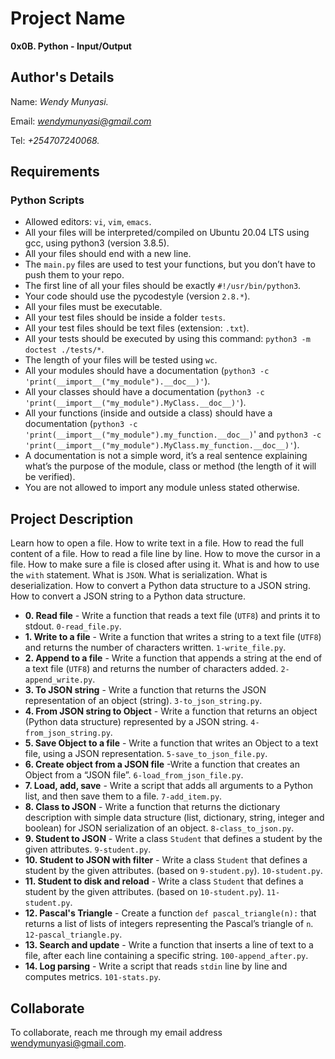 # Project Name
**0x0B. Python - Input/Output**

## Author's Details
Name: *Wendy Munyasi.*

Email: *wendymunyasi@gmail.com*

Tel: *+254707240068.*

##  Requirements

### Python Scripts
*   Allowed editors: `vi`, `vim`, `emacs`.
*   All your files will be interpreted/compiled on Ubuntu 20.04 LTS using gcc, using python3 (version 3.8.5).
*   All your files should end with a new line.
*   The `main.py` files are used to test your functions, but you don’t have to push them to your repo.
*   The first line of all your files should be exactly `#!/usr/bin/python3`.
*   Your code should use the pycodestyle (version `2.8.*`).
*   All your files must be executable.
*   All your test files should be inside a folder `tests`.
*   All your test files should be text files (extension: `.txt`).
*   All your tests should be executed by using this command: `python3 -m doctest ./tests/*`.
*   The length of your files will be tested using `wc`.
*   All your modules should have a documentation (`python3 -c 'print(__import__("my_module").__doc__)'`).
*   All your classes should have a documentation (`python3 -c 'print(__import__("my_module").MyClass.__doc__)'`).
*   All your functions (inside and outside a class) should have a documentation (`python3 -c 'print(__import__("my_module").my_function.__doc__)`' and `python3 -c 'print(__import__("my_module").MyClass.my_function.__doc__)'`).
*   A documentation is not a simple word, it’s a real sentence explaining what’s the purpose of the module, class or method (the length of it will be verified).
*   You are not allowed to import any module unless stated otherwise.


## Project Description
Learn how to open a file.
How to write text in a file.
How to read the full content of a file.
How to read a file line by line.
How to move the cursor in a file.
How to make sure a file is closed after using it.
What is and how to use the `with` statement.
What is `JSON`.
What is serialization.
What is deserialization.
How to convert a Python data structure to a JSON string.
How to convert a JSON string to a Python data structure.


* **0. Read file** - Write a function that reads a text file (`UTF8`) and prints it to stdout. `0-read_file.py`.
* **1. Write to a file** - Write a function that writes a string to a text file (`UTF8`) and returns the number of characters written. `1-write_file.py`.
* **2. Append to a file** - Write a function that appends a string at the end of a text file (`UTF8`) and returns the number of characters added. `2-append_write.py`.
* **3. To JSON string** - Write a function that returns the JSON representation of an object (string). `3-to_json_string.py`.
* **4. From JSON string to Object** - Write a function that returns an object (Python data structure) represented by a JSON string. `4-from_json_string.py`.
* **5. Save Object to a file** - Write a function that writes an Object to a text file, using a JSON representation. `5-save_to_json_file.py`.
* **6. Create object from a JSON file** -Write a function that creates an Object from a “JSON file”. `6-load_from_json_file.py`.
* **7. Load, add, save** - Write a script that adds all arguments to a Python list, and then save them to a file. `7-add_item.py`.
* **8. Class to JSON** - Write a function that returns the dictionary description with simple data structure (list, dictionary, string, integer and boolean) for JSON serialization of an object. `8-class_to_json.py`.
* **9. Student to JSON** - Write a class `Student` that defines a student by the given attributes. `9-student.py`.
* **10. Student to JSON with filter** - Write a class `Student` that defines a student by the given attributes. (based on `9-student.py`). `10-student.py`.
* **11. Student to disk and reload** - Write a class `Student` that defines a student by the given attributes. (based on `10-student.py`). `11-student.py`.
* **12. Pascal's Triangle** - Create a function `def pascal_triangle(n):` that returns a list of lists of integers representing the Pascal’s triangle of `n`. `12-pascal_triangle.py`.
* **13. Search and update** - Write a function that inserts a line of text to a file, after each line containing a specific string. `100-append_after.py`.
* **14. Log parsing** - Write a script that reads `stdin` line by line and computes metrics. `101-stats.py`.


## Collaborate

To collaborate, reach me through my email address wendymunyasi@gmail.com.